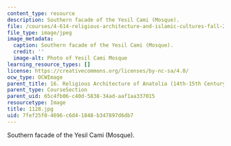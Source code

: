 ```yaml
---
content_type: resource
description: Southern facade of the Yesil Cami (Mosque).
file: /courses/4-614-religious-architecture-and-islamic-cultures-fall-2002/7fef25f04696c6d41848b347897d6db7_1128.jpg
file_type: image/jpeg
image_metadata:
  caption: Southern facade of the Yesil Cami (Mosque).
  credit: ''
  image-alt: Photo of Yesil Cami Mosque
learning_resource_types: []
license: https://creativecommons.org/licenses/by-nc-sa/4.0/
ocw_type: OCWImage
parent_title: 16. Religious Architecture of Anatolia (14th-15th Century)
parent_type: CourseSection
parent_uid: 65c4fb06-c40d-5838-34ad-aaf1aa337015
resourcetype: Image
title: 1128.jpg
uid: 7fef25f0-4696-c6d4-1848-b347897d6db7
---
```

Southern facade of the Yesil Cami (Mosque).